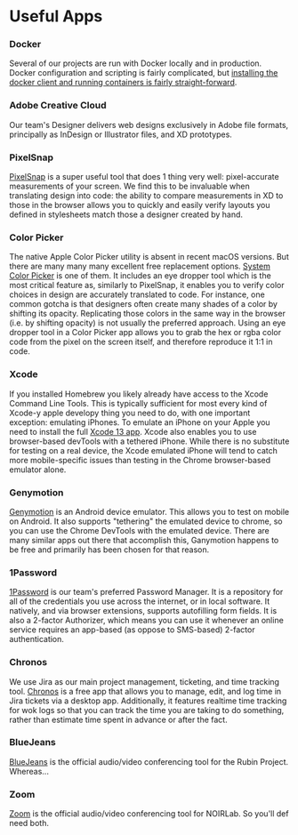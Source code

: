 # Useful Apps

### Docker

Several of our projects are run with Docker locally and in production. Docker configuration and scripting is fairly complicated, but [installing the docker client and running containers is fairly straight-forward](https://docs.docker.com/get-docker/).

### Adobe Creative Cloud

Our team's Designer delivers web designs exclusively in Adobe file formats, principally as InDesign or Illustrator files, and XD prototypes.

### PixelSnap

[PixelSnap](https://getpixelsnap.com) is a super useful tool that does 1 thing very well: pixel-accurate measurements of your screen. We find this to be invaluable when translating design into code: the ability to compare measurements in XD to those in the browser allows you to quickly and easily verify layouts you defined in stylesheets match those a designer created by hand.

### Color Picker

The native Apple Color Picker utility is absent in recent macOS versions.  But there are many many many excellent free replacement options.  [System Color Picker](https://sindresorhus.com/system-color-picker) is one of them.  It includes an eye dropper tool which is the most critical feature as, similarly to PixelSnap, it enables you to verify color choices in design are accurately translated to code.  For instance, one common gotcha is that designers often create many shades of a color by shifting its opacity.  Replicating those colors in the same way in the browser (i.e. by shifting opacity) is not usually the preferred approach.  Using an eye dropper tool in a Color Picker app allows you to grab the hex or rgba color code from the pixel on the screen itself, and therefore reproduce it 1:1 in code.

### Xcode

If you installed Homebrew you likely already have access to the Xcode Command Line Tools.  This is typically sufficient for most every kind of Xcode-y apple developy thing you need to do, with one important exception: emulating iPhones.  To emulate an iPhone on your Apple you need to install the full [Xcode 13 app](https://developer.apple.com/xcode/).  Xcode also enables you to use browser-based devTools with a tethered iPhone.  While there is no substitute for testing on a real device, the Xcode emulated iPhone will tend to catch more mobile-specific issues than testing in the Chrome browser-based emulator alone.

### Genymotion

[Genymotion](https://www.genymotion.com/download/) is an Android device emulator.  This allows you to test on mobile on Android.  It also supports "tethering" the emulated device to chrome, so you can use the Chrome DevTools with the emulated device.  There are many similar apps out there that accomplish this, Ganymotion happens to be free and primarily has been chosen for that reason.

### 1Password

[1Password](https://support.1password.com/getting-started-mac/) is our team's preferred Password Manager. It is a repository for all of the credentials you use across the internet, or in local software. It natively, and via browser extensions, supports autofilling form fields. It is also a 2-factor Authorizer, which means you can use it whenever an online service requires an app-based (as oppose to SMS-based) 2-factor authentication.

### Chronos

We use Jira as our main project management, ticketing, and time tracking tool.  [Chronos](https://chronos.web-pal.com/) is a free app that allows you to manage, edit, and log time in Jira tickets via a desktop app.  Additionally, it features realtime time tracking for wok logs so that you can track the time you are taking to do something, rather than estimate time spent in advance or after the fact.

### BlueJeans

[BlueJeans](https://www.bluejeans.com/) is the official audio/video conferencing tool for the Rubin Project.  Whereas...

### Zoom

[Zoom](https://zoom.us/) is the official audio/video conferencing tool for NOIRLab.  So you'll def need both.
